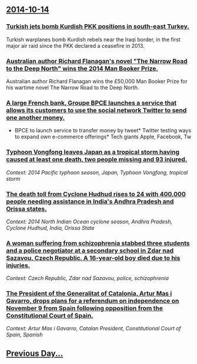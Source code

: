 ## [2014-10-14](/news/2014/10/14/index.md)

### [Turkish jets bomb Kurdish PKK positions in south-east Turkey. ](/news/2014/10/14/turkish-jets-bomb-kurdish-pkk-positions-in-south-east-turkey.md)
Turkish warplanes bomb Kurdish rebels near the Iraqi border, in the first major air raid since the PKK declared a ceasefire in 2013.

### [Australian author Richard Flanagan's novel "The Narrow Road to the Deep North" wins the 2014 Man Booker Prize. ](/news/2014/10/14/australian-author-richard-flanagan-s-novel-the-narrow-road-to-the-deep-north-wins-the-2014-man-booker-prize.md)
Australian author Richard Flanagan wins the £50,000 Man Booker Prize for his wartime novel The Narrow Road to the Deep North.

### [A large French bank, Groupe BPCE launches a service that allows its customers to use the social network Twitter to send one another money. ](/news/2014/10/14/a-large-french-bank-groupe-bpce-launches-a-service-that-allows-its-customers-to-use-the-social-network-twitter-to-send-one-another-money.md)
* BPCE to launch service to transfer money by tweet* Twitter testing ways to expand own e-commerce offerings* Tech giants Apple, Facebook, Tw

### [Typhoon Vongfong leaves Japan as a tropical storm having caused at least one death, two people missing and 93 injured. ](/news/2014/10/14/typhoon-vongfong-leaves-japan-as-a-tropical-storm-having-caused-at-least-one-death-two-people-missing-and-93-injured.md)
_Context: 2014 Pacific typhoon season, Japan, Typhoon Vongfong, tropical storm_

### [The death toll from Cyclone Hudhud rises to 24 with 400,000 people needing assistance in India's Andhra Pradesh and Orissa states. ](/news/2014/10/14/the-death-toll-from-cyclone-hudhud-rises-to-24-with-400-000-people-needing-assistance-in-india-s-andhra-pradesh-and-orissa-states.md)
_Context: 2014 North Indian Ocean cyclone season, Andhra Pradesh, Cyclone Hudhud, India, Orissa State_

### [A woman suffering from schizophrenia stabbed three students and a police negotiator at a secondary school in Zdar nad Sazavou, Czech Republic. A 16-year-old boy died due to his injuries. ](/news/2014/10/14/a-woman-suffering-from-schizophrenia-stabbed-three-students-and-a-police-negotiator-at-a-secondary-school-in-a1-2aa-r-nad-sa-zavou-czech-rep.md)
_Context: Czech Republic, Zdar nad Sazavou, police, schizophrenia_

### [The President of the Generalitat of Catalonia, Artur Mas i Gavarro, drops plans for a referendum on independence on November 9 from Spain following opposition from the Constitutional Court of Spain. ](/news/2014/10/14/the-president-of-the-generalitat-of-catalonia-artur-mas-i-gavarra3-drops-plans-for-a-referendum-on-independence-on-november-9-from-spain-f.md)
_Context: Artur Mas i Gavarro, Catalan President, Constitutional Court of Spain, Spanish_

## [Previous Day...](/news/2014/10/13/index.md)

